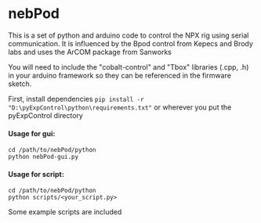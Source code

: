 # nebPod
This is a set of python and arduino code to control the NPX rig using serial communication. 
It is influenced by the Bpod control from Kepecs and Brody labs and uses the ArCOM package from Sanworks

You will need to include the "cobalt-control" and "Tbox" libraries (.cpp, .h) in your arduino framework so they can be referenced in the firmware sketch.

First, install dependencies
`pip install -r "D:\pyExpControl\python\requirements.txt"`
or wherever you put the pyExpControl directory

#### Usage for gui:
```
cd /path/to/nebPod/python
python nebPod-gui.py 
```

#### Usage for script:
```
cd /path/to/nebPod/python
python scripts/<your_script.py> 
```
Some example scripts are included